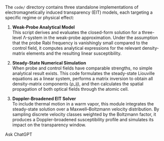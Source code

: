 The `code/` directory contains three standalone implementations of electromagnetically induced transparency (EIT) models, each targeting a specific regime or physical effect:

1. **Weak-Probe Analytical Model**  
   This script derives and evaluates the closed-form solution for a three-level Λ-system in the weak-probe approximation. Under the assumption that the probe Rabi frequency is vanishingly small compared to the control field, it computes analytical expressions for the relevant density-matrix elements and the resulting linear susceptibility.  

2. **Steady-State Numerical Simulation**  
   When probe and control fields have comparable strengths, no simple analytical result exists. This code formulates the steady-state Liouville equations as a linear system, performs a matrix inversion to obtain all density-matrix components (ρ_ij), and then calculates the spatial propagation of both optical fields through the atomic cell.  

3. **Doppler-Broadened EIT Solver**  
   To include thermal motion in a warm vapor, this module integrates the steady-state solution over a Maxwell–Boltzmann velocity distribution. By sampling discrete velocity classes weighted by the Boltzmann factor, it produces a Doppler-broadened susceptibility profile and simulates its impact on the transparency window.  








Ask ChatGPT

